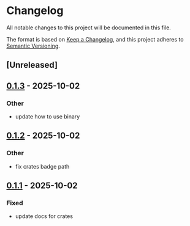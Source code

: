 # Changelog

All notable changes to this project will be documented in this file.

The format is based on [Keep a Changelog](https://keepachangelog.com/en/1.0.0/),
and this project adheres to [Semantic Versioning](https://semver.org/spec/v2.0.0.html).

## [Unreleased]

## [0.1.3](https://github.com/1eedaegon/boots/compare/boots-core-v0.1.2...boots-core-v0.1.3) - 2025-10-02

### Other

- update how to use binary

## [0.1.2](https://github.com/1eedaegon/boots/compare/boots-core-v0.1.1...boots-core-v0.1.2) - 2025-10-02

### Other

- fix crates badge path

## [0.1.1](https://github.com/1eedaegon/boots/compare/boots-core-v0.1.0...boots-core-v0.1.1) - 2025-10-02

### Fixed

- update docs for crates
